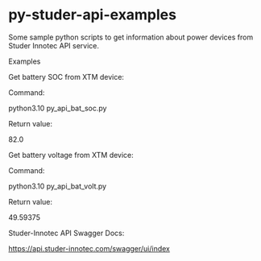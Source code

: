 # py-studer-api-examples

Some sample python scripts to get information about power devices from Studer Innotec API service.

Examples

Get battery SOC from XTM device:

Command:	

python3.10 py_api_bat_soc.py

Return value: 	

82.0

Get battery voltage from XTM device:

Command:	

python3.10 py_api_bat_volt.py          

Return value:   

49.59375

Studer-Innotec API Swagger Docs:

https://api.studer-innotec.com/swagger/ui/index
